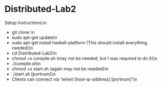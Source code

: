# Distributed-Lab2

Setup Instructions:\n

- git clone \n
- sudo apt-get update\n
- sudo apt-get install haskell-platform (This should install everything needed)\n
- cd Distributed-Lab2\n
- chmod +x compile.sh (may not be needed, but I was required to do it)\n
- ./compile.sh\n 
- chmod +x start.sh (again may not be needed)\n
- ./start.sh [portnum]\n
- Clients can connect via 'telnet [host-ip-address] [portnum]'\n
